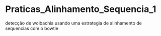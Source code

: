 # Praticas_Alinhamento_Sequencia_1
detecção de wolbachia usando uma estrategia de alinhamento de sequencias com o bowtie
